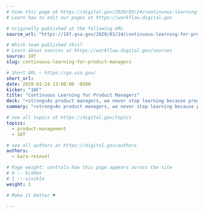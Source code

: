```yaml
---
# View this page at https://digital.gov/2020/03/24/continuous-learning-for-product-managers
# Learn how to edit our pages at https://workflow.digital.gov

# originally published at the following URL
source_url: "https://18f.gsa.gov/2020/03/24/continuous-learning-for-product-managers/"

# Which team published this?
# Learn about sources at https://workflow.digital.gov/sources
source: 18f
slug: continuous-learning-for-product-managers

# Short URL — https://go.usa.gov/
short_url: 
date: 2020-03-24 13:00:00 -0500
kicker: "18F"
title: "Continuous Learning for Product Managers"
deck: "<strong>As product managers, we never stop learning because products never stop evolving and changing.</strong> You need to quickly get up to speed on a product’s technical implementation, design, user research, and business needs."
summary: "<strong>As product managers, we never stop learning because products never stop evolving and changing.</strong> You need to quickly get up to speed on a product’s technical implementation, design, user research, and business needs."

# see all topics at https://digital.gov/topics
topics: 
  - product-management
  - 18f

# see all authors at https://digital.gov/authors
authors: 
  - kara-reinsel

# Page weight: controls how this page appears across the site
# 0 -- hidden
# 1 -- visible
weight: 1

# Make it better ♥

---
```


